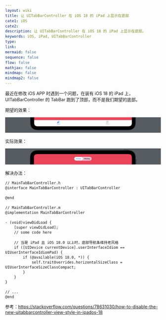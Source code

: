 ```yaml
---
layout: wiki
title: 让 UITabBarController 在 iOS 18 的 iPad 上显示在底部
cate1: iOS
cate2:
description: 让 UITabBarController 在 iOS 18 的 iPad 上显示在底部。
keywords: iOS, iPad, UITabBarController
type:
link:
mermaid: false
sequence: false
flow: false
mathjax: false
mindmap: false
mindmap2: false
---
```


最近在修改 iOS APP 时遇到一个问题，在装有 iOS 18 的 iPad 上，UITabBarController 的 TabBar 跑到了顶部，而不是我们期望的底部。

期望的效果：

![](/images/fragments/ios-tabbar-bottom.png)

实际效果：

![](/images/fragments/ios-tabbar-top.png)

解决办法：

```objc
// MainTabBarController.h
@interface MainTabBarController : UITabBarController

@end

// MainTabBarController.m
@implementation MainTabBarController

- (void)viewDidLoad {
    [super viewDidLoad];
    // some code here
    
    // 当是 iPad 且 iOS 18.0 以上时，底部导航条维持老风格
    if ([UIDevice currentDevice].userInterfaceIdiom == UIUserInterfaceIdiomPad) {
        if (@available(iOS 18.0, *)) {
            self.traitOverrides.horizontalSizeClass = UIUserInterfaceSizeClassCompact;
        }
    }
}

// ...
@end
```

参考：<https://stackoverflow.com/questions/78631030/how-to-disable-the-new-uitabbarcontroller-view-style-in-ipados-18>